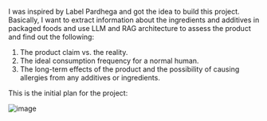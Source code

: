I was inspired by Label Pardhega and got the idea to build this project. Basically, I want to extract information about the ingredients and additives in packaged foods and use LLM and RAG architecture to assess the product and find out the following:
1. The product claim vs. the reality.
2. The ideal consumption frequency for a normal human.
3. The long-term effects of the product and the possibility of causing allergies from any additives or ingredients.

   
This is the initial plan for the project:

![image](https://github.com/DominionBuilders/LabelInsight/assets/90760974/a7f976e9-89d0-4c95-ae83-536d5675c8c6)
